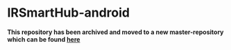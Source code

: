 # IRSmartHub-android
**This repository has been archived and moved to a new master-repository which can be found [here](https://github.com/MattS8/IRSmartHub)**
